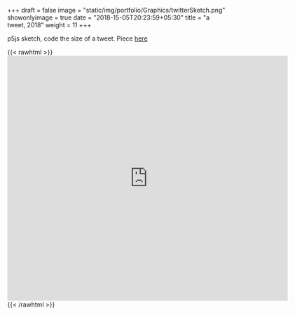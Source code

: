 +++
draft = false
image = "static/img/portfolio/Graphics/twitterSketch.png"
showonlyimage = true
date = "2018-15-05T20:23:59+05:30"
title = "a tweet, 2018"
weight = 11
+++

p5js sketch, code the size of a tweet. Piece [here](http://igor.gold.ac.uk/~mbens003/tweetSketch/)
<!--more-->

<!--![perlin sketch][1]-->
{{< rawhtml >}}
    <iframe style="width: 640px; height: 560px; overflow: hidden;"  scrolling="no" frameborder="0" src="https://editor.p5js.org/megful/embed/RoZ2SJS8l"></iframe>
{{< /rawhtml >}}

<!--{{< youtube ux2GvxvZfHM >}}-->

[1]: /static/img/portfolio/Graphics/twitterSketch.png

